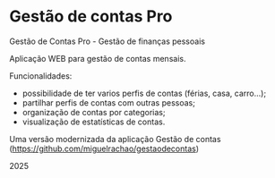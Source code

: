 # Gestão de contas Pro
Gestão de Contas Pro - Gestão de finanças pessoais

Aplicação WEB para gestão de contas mensais.

Funcionalidades: 
- possibilidade de ter varios perfis de contas (férias, casa, carro...);
- partilhar perfis de contas com outras pessoas;
- organização de contas por categorias;
- visualização de estatísticas de contas.

Uma versão modernizada da aplicação Gestão de contas (https://github.com/miguelrachao/gestaodecontas)

2025

